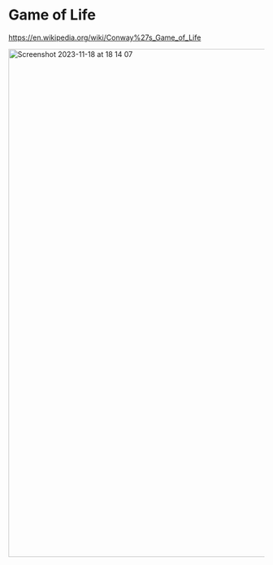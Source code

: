 # Game of Life

https://en.wikipedia.org/wiki/Conway%27s_Game_of_Life

<img width="1000" alt="Screenshot 2023-11-18 at 18 14 07" src="https://github.com/xeweva/Game-of-Life/assets/54597813/8d1a1219-1d25-4fa1-8bc3-282d075aecd0">
